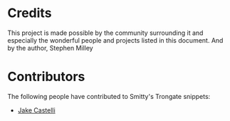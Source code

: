 # Credits

This project is made possible by the community surrounding it and especially the wonderful people and projects listed in this document. And by the author, Stephen Milley

# Contributors

The following people have contributed to Smitty's Trongate snippets:

-   [Jake Castelli](https://github.com/jakecastelli)
